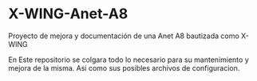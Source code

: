 # X-WING-Anet-A8
Proyecto de mejora y documentación de una Anet A8 bautizada como X-WING

En Este repositorio se colgara todo lo necesario para su mantenimiento
y mejora de la misma. Asi como sus posibles archivos de configuracion.
